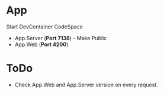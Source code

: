 # App
Start DevContainer CodeSpace
* App.Server (**Port 7138**) - Make Public
* App.Web (**Port 4200**)

# ToDo
* Check App.Web and App.Server version on every request.
